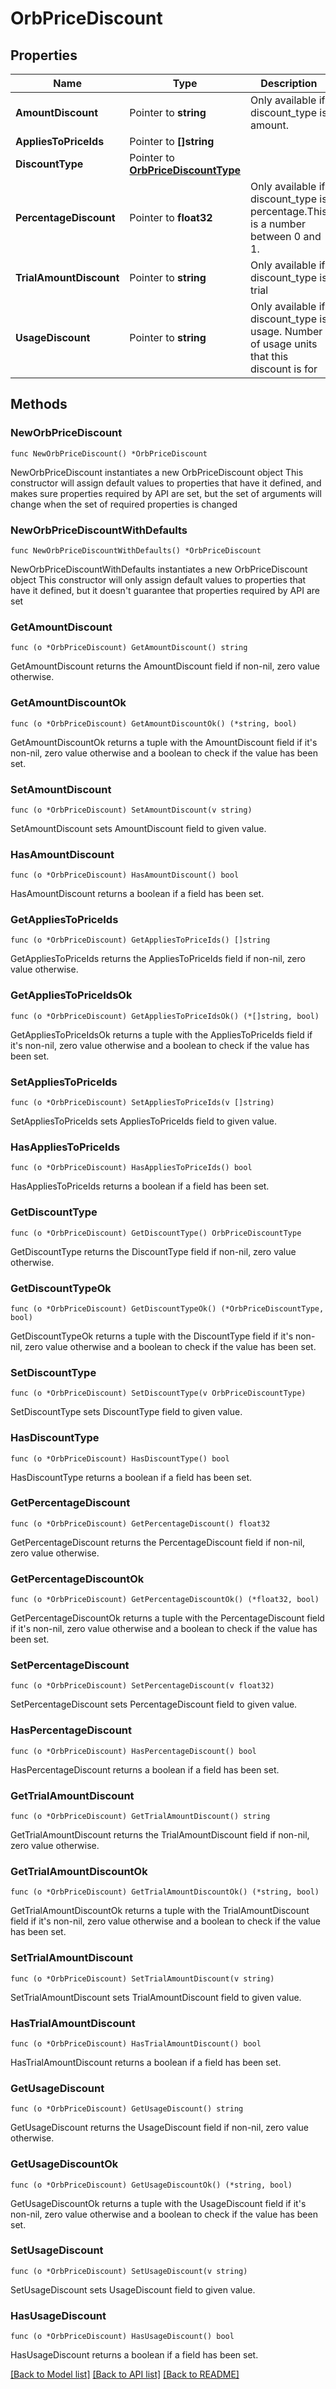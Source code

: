 # OrbPriceDiscount

## Properties

Name | Type | Description | Notes
------------ | ------------- | ------------- | -------------
**AmountDiscount** | Pointer to **string** | Only available if discount_type is amount. | [optional] 
**AppliesToPriceIds** | Pointer to **[]string** |  | [optional] 
**DiscountType** | Pointer to [**OrbPriceDiscountType**](OrbPriceDiscountType.md) |  | [optional] 
**PercentageDiscount** | Pointer to **float32** | Only available if discount_type is percentage.This is a number between 0 and 1. | [optional] 
**TrialAmountDiscount** | Pointer to **string** | Only available if discount_type is trial | [optional] 
**UsageDiscount** | Pointer to **string** | Only available if discount_type is usage. Number of usage units that this discount is for | [optional] 

## Methods

### NewOrbPriceDiscount

`func NewOrbPriceDiscount() *OrbPriceDiscount`

NewOrbPriceDiscount instantiates a new OrbPriceDiscount object
This constructor will assign default values to properties that have it defined,
and makes sure properties required by API are set, but the set of arguments
will change when the set of required properties is changed

### NewOrbPriceDiscountWithDefaults

`func NewOrbPriceDiscountWithDefaults() *OrbPriceDiscount`

NewOrbPriceDiscountWithDefaults instantiates a new OrbPriceDiscount object
This constructor will only assign default values to properties that have it defined,
but it doesn't guarantee that properties required by API are set

### GetAmountDiscount

`func (o *OrbPriceDiscount) GetAmountDiscount() string`

GetAmountDiscount returns the AmountDiscount field if non-nil, zero value otherwise.

### GetAmountDiscountOk

`func (o *OrbPriceDiscount) GetAmountDiscountOk() (*string, bool)`

GetAmountDiscountOk returns a tuple with the AmountDiscount field if it's non-nil, zero value otherwise
and a boolean to check if the value has been set.

### SetAmountDiscount

`func (o *OrbPriceDiscount) SetAmountDiscount(v string)`

SetAmountDiscount sets AmountDiscount field to given value.

### HasAmountDiscount

`func (o *OrbPriceDiscount) HasAmountDiscount() bool`

HasAmountDiscount returns a boolean if a field has been set.

### GetAppliesToPriceIds

`func (o *OrbPriceDiscount) GetAppliesToPriceIds() []string`

GetAppliesToPriceIds returns the AppliesToPriceIds field if non-nil, zero value otherwise.

### GetAppliesToPriceIdsOk

`func (o *OrbPriceDiscount) GetAppliesToPriceIdsOk() (*[]string, bool)`

GetAppliesToPriceIdsOk returns a tuple with the AppliesToPriceIds field if it's non-nil, zero value otherwise
and a boolean to check if the value has been set.

### SetAppliesToPriceIds

`func (o *OrbPriceDiscount) SetAppliesToPriceIds(v []string)`

SetAppliesToPriceIds sets AppliesToPriceIds field to given value.

### HasAppliesToPriceIds

`func (o *OrbPriceDiscount) HasAppliesToPriceIds() bool`

HasAppliesToPriceIds returns a boolean if a field has been set.

### GetDiscountType

`func (o *OrbPriceDiscount) GetDiscountType() OrbPriceDiscountType`

GetDiscountType returns the DiscountType field if non-nil, zero value otherwise.

### GetDiscountTypeOk

`func (o *OrbPriceDiscount) GetDiscountTypeOk() (*OrbPriceDiscountType, bool)`

GetDiscountTypeOk returns a tuple with the DiscountType field if it's non-nil, zero value otherwise
and a boolean to check if the value has been set.

### SetDiscountType

`func (o *OrbPriceDiscount) SetDiscountType(v OrbPriceDiscountType)`

SetDiscountType sets DiscountType field to given value.

### HasDiscountType

`func (o *OrbPriceDiscount) HasDiscountType() bool`

HasDiscountType returns a boolean if a field has been set.

### GetPercentageDiscount

`func (o *OrbPriceDiscount) GetPercentageDiscount() float32`

GetPercentageDiscount returns the PercentageDiscount field if non-nil, zero value otherwise.

### GetPercentageDiscountOk

`func (o *OrbPriceDiscount) GetPercentageDiscountOk() (*float32, bool)`

GetPercentageDiscountOk returns a tuple with the PercentageDiscount field if it's non-nil, zero value otherwise
and a boolean to check if the value has been set.

### SetPercentageDiscount

`func (o *OrbPriceDiscount) SetPercentageDiscount(v float32)`

SetPercentageDiscount sets PercentageDiscount field to given value.

### HasPercentageDiscount

`func (o *OrbPriceDiscount) HasPercentageDiscount() bool`

HasPercentageDiscount returns a boolean if a field has been set.

### GetTrialAmountDiscount

`func (o *OrbPriceDiscount) GetTrialAmountDiscount() string`

GetTrialAmountDiscount returns the TrialAmountDiscount field if non-nil, zero value otherwise.

### GetTrialAmountDiscountOk

`func (o *OrbPriceDiscount) GetTrialAmountDiscountOk() (*string, bool)`

GetTrialAmountDiscountOk returns a tuple with the TrialAmountDiscount field if it's non-nil, zero value otherwise
and a boolean to check if the value has been set.

### SetTrialAmountDiscount

`func (o *OrbPriceDiscount) SetTrialAmountDiscount(v string)`

SetTrialAmountDiscount sets TrialAmountDiscount field to given value.

### HasTrialAmountDiscount

`func (o *OrbPriceDiscount) HasTrialAmountDiscount() bool`

HasTrialAmountDiscount returns a boolean if a field has been set.

### GetUsageDiscount

`func (o *OrbPriceDiscount) GetUsageDiscount() string`

GetUsageDiscount returns the UsageDiscount field if non-nil, zero value otherwise.

### GetUsageDiscountOk

`func (o *OrbPriceDiscount) GetUsageDiscountOk() (*string, bool)`

GetUsageDiscountOk returns a tuple with the UsageDiscount field if it's non-nil, zero value otherwise
and a boolean to check if the value has been set.

### SetUsageDiscount

`func (o *OrbPriceDiscount) SetUsageDiscount(v string)`

SetUsageDiscount sets UsageDiscount field to given value.

### HasUsageDiscount

`func (o *OrbPriceDiscount) HasUsageDiscount() bool`

HasUsageDiscount returns a boolean if a field has been set.


[[Back to Model list]](../README.md#documentation-for-models) [[Back to API list]](../README.md#documentation-for-api-endpoints) [[Back to README]](../README.md)



